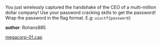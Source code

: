 You just wirelessly captured the handshake of the CEO of a multi-million dollar company! Use your password cracking skills to get the password! Wrap the password in the flag format. E.g: `uiuctf{password}`

**author**: Rohans885

[megacorp-01.cap](https://uiuc.tf/files/d123b87f0f5bc197f73d66134874f1a4/megacorp-01.cap?token=eyJ1c2VyX2lkIjoxMjMwLCJ0ZWFtX2lkIjo2MjMsImZpbGVfaWQiOjMxfQ.YQVsRQ.-lQ3NRRba2E9Kifx1qT5-GvsstQ)
